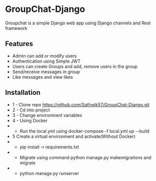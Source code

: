 # GroupChat-Django
Groupchat is a simple Django web app using Django channels and Rest framework 

## Features
- Admin can add or modify users
- Authentication using Simple JWT
- Users can create Groups and add, remove users in the group
- Send/receive messages in group
- Like messages and view likes 

## Installation

- 1 - Clone repo https://github.com/Sathwik57/GroupChat-Django.git
- 2 - Cd into project
- 3 - Change environment variables
- 4 - Using Docker 
- *  Run the local.yml using docker-compose -f local.yml up --build 
- 5  Create a virtual environment and activate(Without Docker)  
- *  pip install -r requirements.txt
- *  Migrate using command python manage.py makemigrations and migrate
- *  python manage.py runserver
